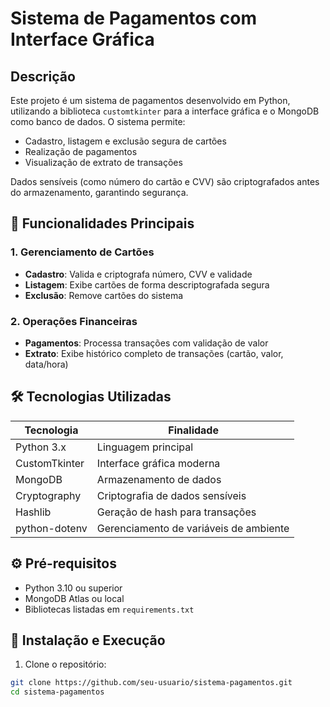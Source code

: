 # Sistema de Pagamentos com Interface Gráfica

## Descrição
Este projeto é um sistema de pagamentos desenvolvido em Python, utilizando a biblioteca `customtkinter` para a interface gráfica e o MongoDB como banco de dados. O sistema permite:

- Cadastro, listagem e exclusão segura de cartões
- Realização de pagamentos
- Visualização de extrato de transações

Dados sensíveis (como número do cartão e CVV) são criptografados antes do armazenamento, garantindo segurança.

## 🔑 Funcionalidades Principais

### 1. Gerenciamento de Cartões
- **Cadastro**: Valida e criptografa número, CVV e validade
- **Listagem**: Exibe cartões de forma descriptografada segura
- **Exclusão**: Remove cartões do sistema

### 2. Operações Financeiras
- **Pagamentos**: Processa transações com validação de valor
- **Extrato**: Exibe histórico completo de transações (cartão, valor, data/hora)

## 🛠 Tecnologias Utilizadas
| Tecnologia | Finalidade |
|------------|------------|
| Python 3.x | Linguagem principal |
| CustomTkinter | Interface gráfica moderna |
| MongoDB | Armazenamento de dados |
| Cryptography | Criptografia de dados sensíveis |
| Hashlib | Geração de hash para transações |
| python-dotenv | Gerenciamento de variáveis de ambiente |

## ⚙️ Pré-requisitos
- Python 3.10 ou superior
- MongoDB Atlas ou local
- Bibliotecas listadas em `requirements.txt`

## 🚀 Instalação e Execução

1. Clone o repositório:
```bash
git clone https://github.com/seu-usuario/sistema-pagamentos.git
cd sistema-pagamentos